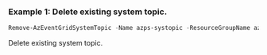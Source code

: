 ### Example 1: Delete existing system topic.
```powershell
Remove-AzEventGridSystemTopic -Name azps-systopic -ResourceGroupName azps_test_group_eventgrid
```

Delete existing system topic.